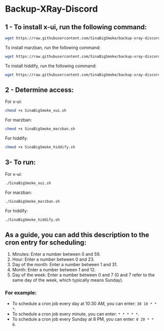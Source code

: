 # Backup-XRay-Discord

## 1 - To install x-ui, run the following command:

```bash
wget https://raw.githubusercontent.com/SinaBigSmoke/backup-xray-discord/main/SinaBigSmoke_xui.sh
```

To install marzban, run the following command:

```bash
wget https://raw.githubusercontent.com/SinaBigSmoke/backup-xray-discord/main/SinaBigSmoke_marzban.sh
```

To install hiddify, run the following command:

```bash
wget https://raw.githubusercontent.com/SinaBigSmoke/backup-xray-discord/main/SinaBigSmoke_hiddify.sh
```

## 2 - Determine access:

For x-ui:
```bash
chmod +x SinaBigSmoke_xui.sh
```

For marzban:
```bash
chmod +x SinaBigSmoke_marzban.sh
```

For hiddify:
```bash
chmod +x SinaBigSmoke_hiddify.sh
```

## 3- To run:

For x-ui:
```bash
./SinaBigSmoke_xui.sh
```

For marzban:
```bash
./SinaBigSmoke_marzban.sh
```

For hiddify:
```bash
./SinaBigSmoke_hiddify.sh
```

## As a guide, you can add this description to the cron entry for scheduling:

1. Minutes: Enter a number between 0 and 59.
2. Hour: Enter a number between 0 and 23.
3. Day of the month: Enter a number between 1 and 31.
4. Month: Enter a number between 1 and 12.
5. Day of the week: Enter a number between 0 and 7 (0 and 7 refer to the same day of the week, which typically means Sunday).

### For example:

- To schedule a cron job every day at 10:30 AM, you can enter: `30 10 * * *`.
- To schedule a cron job every minute, you can enter: `* * * * *`.
- To schedule a cron job every Sunday at 8 PM, you can enter: `0 20 * * 0`.
